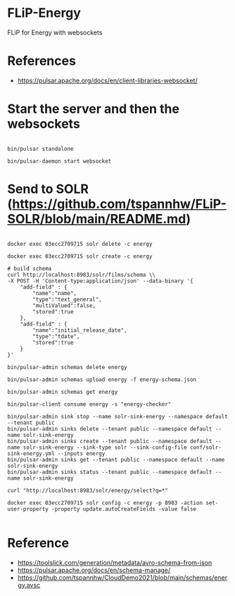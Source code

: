 # FLiP-Energy

FLiP for Energy with websockets

# References

* https://pulsar.apache.org/docs/en/client-libraries-websocket/


# Start the server and then the websockets

```

bin/pulsar standalone

bin/pulsar-daemon start websocket

```

# Send to SOLR (https://github.com/tspannhw/FLiP-SOLR/blob/main/README.md)

```

docker exec 03ecc2709715 solr delete -c energy

docker exec 03ecc2709715 solr create -c energy

# build schema
curl http://localhost:8983/solr/films/schema \\
-X POST -H 'Content-type:application/json' --data-binary '{
    "add-field" : {
        "name":"name",
        "type":"text_general",
        "multiValued":false,
        "stored":true
    },
    "add-field" : {
        "name":"initial_release_date",
        "type":"tdate",
        "stored":true
    }
}'

bin/pulsar-admin schemas delete energy

bin/pulsar-admin schemas upload energy -f energy-schema.json

bin/pulsar-admin schemas get energy

bin/pulsar-client consume energy -s "energy-checker"

bin/pulsar-admin sink stop --name solr-sink-energy --namespace default --tenant public
bin/pulsar-admin sinks delete --tenant public --namespace default --name solr-sink-energy
bin/pulsar-admin sinks create --tenant public --namespace default --name solr-sink-energy --sink-type solr --sink-config-file conf/solr-sink-energy.yml --inputs energy
bin/pulsar-admin sinks get --tenant public --namespace default --name solr-sink-energy
bin/pulsar-admin sinks status --tenant public --namespace default --name solr-sink-energy

curl "http://localhost:8983/solr/energy/select?q=*"

docker exec 03ecc2709715 solr config -c energy -p 8983 -action set-user-property -property update.autoCreateFields -value false


```


# Reference

* https://toolslick.com/generation/metadata/avro-schema-from-json
* https://pulsar.apache.org/docs/en/schema-manage/
* https://github.com/tspannhw/CloudDemo2021/blob/main/schemas/energy.avsc

